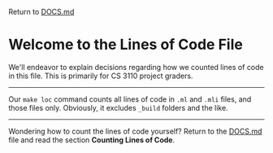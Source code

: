 Return to [DOCS.md](DOCS.md)

# Welcome to the Lines of Code File

We'll endeavor to explain decisions regarding how we counted lines of code in this file. This is primarily for CS 3110 project graders.

---

Our `make loc` command counts all lines of code in `.ml` and `.mli` files, and those files only. Obviously, it excludes `_build` folders and the like.

---

Wondering how to count the lines of code yourself? Return to the [DOCS.md](DOCS.md) file and read the section **Counting Lines of Code**.
